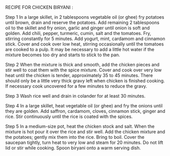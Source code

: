 RECIPE FOR CHICKEN BIRYANI :

 Step 1
In a large skillet, in 2 tablespoons vegetable oil (or ghee) fry potatoes until brown, drain and reserve the potatoes. Add remaining 2 tablespoons oil to the skillet and fry onion, garlic and ginger until onion is soft and golden. Add chili, pepper, turmeric, cumin, salt and the tomatoes. Fry, stirring constantly for 5 minutes. Add yogurt, mint, cardamom and cinnamon stick. Cover and cook over low heat, stirring occasionally until the tomatoes are cooked to a pulp. It may be necessary to add a little hot water if the mixture becomes too dry and starts to stick to the pan.

 Step 2
When the mixture is thick and smooth, add the chicken pieces and stir well to coat them with the spice mixture. Cover and cook over very low heat until the chicken is tender, approximately 35 to 45 minutes. There should only be a little very thick gravy left when chicken is finished cooking. If necessary cook uncovered for a few minutes to reduce the gravy.

 Step 3
Wash rice well and drain in colander for at least 30 minutes.

 Step 4
In a large skillet, heat vegetable oil (or ghee) and fry the onions until they are golden. Add saffron, cardamom, cloves, cinnamon stick, ginger and rice. Stir continuously until the rice is coated with the spices.

 Step 5
In a medium-size pot, heat the chicken stock and salt. When the mixture is hot pour it over the rice and stir well. Add the chicken mixture and the potatoes; gently mix them into the rice. Bring to boil. Cover the saucepan tightly, turn heat to very low and steam for 20 minutes. Do not lift lid or stir while cooking. Spoon biryani onto a warm serving dish.